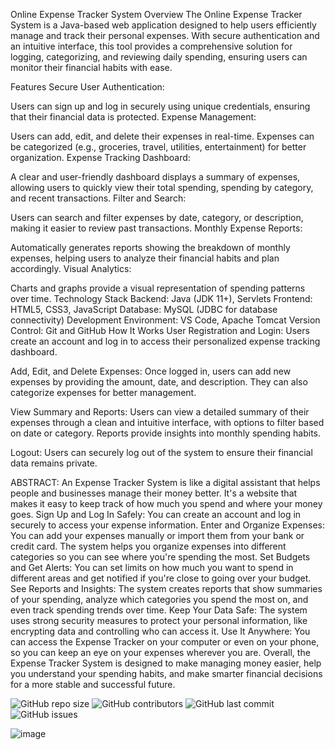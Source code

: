 Online Expense Tracker System
Overview
The Online Expense Tracker System is a Java-based web application designed to help users efficiently manage and track their personal expenses. With secure authentication and an intuitive interface, this tool provides a comprehensive solution for logging, categorizing, and reviewing daily spending, ensuring users can monitor their financial habits with ease.

Features
Secure User Authentication:

Users can sign up and log in securely using unique credentials, ensuring that their financial data is protected.
Expense Management:

Users can add, edit, and delete their expenses in real-time.
Expenses can be categorized (e.g., groceries, travel, utilities, entertainment) for better organization.
Expense Tracking Dashboard:

A clear and user-friendly dashboard displays a summary of expenses, allowing users to quickly view their total spending, spending by category, and recent transactions.
Filter and Search:

Users can search and filter expenses by date, category, or description, making it easier to review past transactions.
Monthly Expense Reports:

Automatically generates reports showing the breakdown of monthly expenses, helping users to analyze their financial habits and plan accordingly.
Visual Analytics:

Charts and graphs provide a visual representation of spending patterns over time.
Technology Stack
Backend: Java (JDK 11+), Servlets
Frontend: HTML5, CSS3, JavaScript
Database: MySQL (JDBC for database connectivity)
Development Environment: VS Code, Apache Tomcat
Version Control: Git and GitHub
How It Works
User Registration and Login: Users create an account and log in to access their personalized expense tracking dashboard.

Add, Edit, and Delete Expenses: Once logged in, users can add new expenses by providing the amount, date, and description. They can also categorize expenses for better management.

View Summary and Reports: Users can view a detailed summary of their expenses through a clean and intuitive interface, with options to filter based on date or category. Reports provide insights into monthly spending habits.

Logout: Users can securely log out of the system to ensure their financial data remains private.

ABSTRACT:
An Expense Tracker System is like a digital assistant that helps people and businesses manage their money better. It's a website that makes it easy to keep track of how much you spend and where your money goes.
Sign Up and Log In Safely: You can create an account and log in securely to access your expense information.
Enter and Organize Expenses: You can add your expenses manually or import them from your bank or credit card. The system helps you organize expenses into different categories so you can see where you're spending the most.
Set Budgets and Get Alerts: You can set limits on how much you want to spend in different areas and get notified if you're close to going over your budget.
See Reports and Insights: The system creates reports that show summaries of your spending, analyze which categories you spend the most on, and even track spending trends over time.
Keep Your Data Safe: The system uses strong security measures to protect your personal information, like encrypting data and controlling who can access it.
Use It Anywhere: You can access the Expense Tracker on your computer or even on your phone, so you can keep an eye on your expenses wherever you are. 
Overall, the Expense Tracker System is designed to make managing money easier, help you understand your spending habits, and make smarter financial decisions for a more stable and successful future.

![GitHub repo size](https://img.shields.io/github/repo-size/username/online-expense-tracker)
![GitHub contributors](https://img.shields.io/github/contributors/username/online-expense-tracker)
![GitHub last commit](https://img.shields.io/github/last-commit/username/online-expense-tracker)
![GitHub issues](https://img.shields.io/github/issues/username/online-expense-tracker)

![image](https://github.com/user-attachments/assets/a3f46b1c-682c-414c-a023-1819c6e28177)
